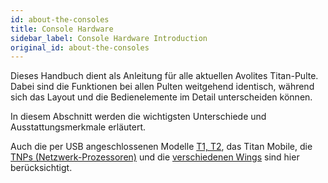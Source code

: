 ```yaml
---
id: about-the-consoles
title: Console Hardware
sidebar_label: Console Hardware Introduction
original_id: about-the-consoles
---
```


Dieses Handbuch dient als Anleitung für alle aktuellen Avolites
Titan-Pulte. Dabei sind die Funktionen bei allen Pulten weitgehend
identisch, während sich das Layout und die Bedienelemente im Detail
unterscheiden können.

In diesem Abschnitt werden die wichtigsten Unterschiede und
Ausstattungsmerkmale erläutert.

Auch die per USB angeschlossenen Modelle [T1, T2](about-the-consoles/t1-and-t2.md), 
das Titan Mobile, die [TNPs (Netzwerk-Prozessoren)](about-the-consoles/tnp.md) und die 
[verschiedenen Wings](about-the-consoles/fader-wings.md) sind hier berücksichtigt.


